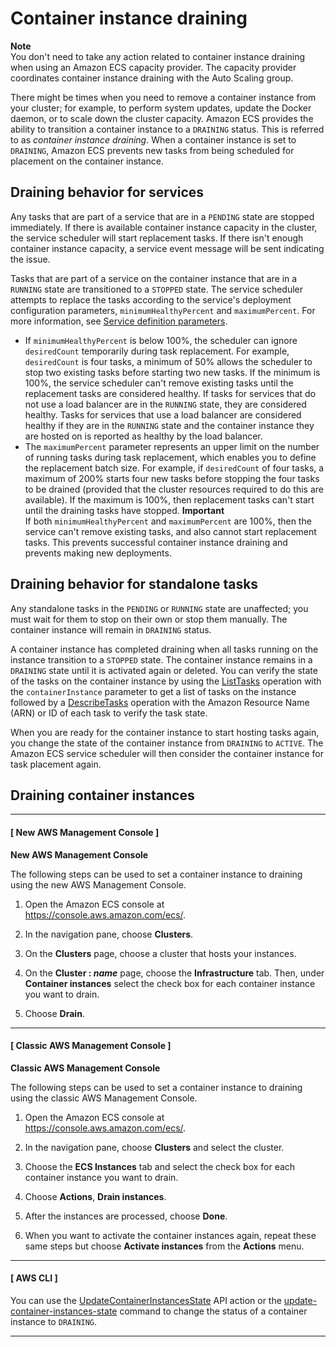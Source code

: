 # Container instance draining<a name="container-instance-draining"></a>

**Note**  
You don't need to take any action related to container instance draining when using an Amazon ECS capacity provider\. The capacity provider coordinates container instance draining with the Auto Scaling group\.

There might be times when you need to remove a container instance from your cluster; for example, to perform system updates, update the Docker daemon, or to scale down the cluster capacity\. Amazon ECS provides the ability to transition a container instance to a `DRAINING` status\. This is referred to as *container instance draining*\. When a container instance is set to `DRAINING`, Amazon ECS prevents new tasks from being scheduled for placement on the container instance\. 

## Draining behavior for services<a name="draining-service-behavior"></a>

Any tasks that are part of a service that are in a `PENDING` state are stopped immediately\. If there is available container instance capacity in the cluster, the service scheduler will start replacement tasks\. If there isn't enough container instance capacity, a service event message will be sent indicating the issue\.

Tasks that are part of a service on the container instance that are in a `RUNNING` state are transitioned to a `STOPPED` state\. The service scheduler attempts to replace the tasks according to the service's deployment configuration parameters, `minimumHealthyPercent` and `maximumPercent`\. For more information, see [Service definition parameters](service_definition_parameters.md)\.
+ If `minimumHealthyPercent` is below 100%, the scheduler can ignore `desiredCount` temporarily during task replacement\. For example, `desiredCount` is four tasks, a minimum of 50% allows the scheduler to stop two existing tasks before starting two new tasks\. If the minimum is 100%, the service scheduler can't remove existing tasks until the replacement tasks are considered healthy\. If tasks for services that do not use a load balancer are in the `RUNNING` state, they are considered healthy\. Tasks for services that use a load balancer are considered healthy if they are in the `RUNNING` state and the container instance they are hosted on is reported as healthy by the load balancer\.
+ The `maximumPercent` parameter represents an upper limit on the number of running tasks during task replacement, which enables you to define the replacement batch size\. For example, if `desiredCount` of four tasks, a maximum of 200% starts four new tasks before stopping the four tasks to be drained \(provided that the cluster resources required to do this are available\)\. If the maximum is 100%, then replacement tasks can't start until the draining tasks have stopped\.
**Important**  
If both `minimumHealthyPercent` and `maximumPercent` are 100%, then the service can't remove existing tasks, and also cannot start replacement tasks\. This prevents successful container instance draining and prevents making new deployments\.

## Draining behavior for standalone tasks<a name="draining-standalone-behavior"></a>

Any standalone tasks in the `PENDING` or `RUNNING` state are unaffected; you must wait for them to stop on their own or stop them manually\. The container instance will remain in `DRAINING` status\.

A container instance has completed draining when all tasks running on the instance transition to a `STOPPED` state\. The container instance remains in a `DRAINING` state until it is activated again or deleted\. You can verify the state of the tasks on the container instance by using the [ListTasks](https://docs.aws.amazon.com/AmazonECS/latest/APIReference/API_ListTasks.html) operation with the `containerInstance` parameter to get a list of tasks on the instance followed by a [DescribeTasks](https://docs.aws.amazon.com/AmazonECS/latest/APIReference/API_DescribeTasks.html) operation with the Amazon Resource Name \(ARN\) or ID of each task to verify the task state\.

When you are ready for the container instance to start hosting tasks again, you change the state of the container instance from `DRAINING` to `ACTIVE`\. The Amazon ECS service scheduler will then consider the container instance for task placement again\.

## Draining container instances<a name="drain-instances"></a>

------
#### [ New AWS Management Console ]

**New AWS Management Console**

The following steps can be used to set a container instance to draining using the new AWS Management Console\.

1. Open the Amazon ECS console at [https://console\.aws\.amazon\.com/ecs/](https://console.aws.amazon.com/ecs/)\.

1. In the navigation pane, choose **Clusters**\.

1. On the **Clusters** page, choose a cluster that hosts your instances\.

1. On the **Cluster : *name*** page, choose the **Infrastructure** tab\. Then, under **Container instances** select the check box for each container instance you want to drain\.

1. Choose **Drain**\.

------
#### [ Classic AWS Management Console ]

**Classic AWS Management Console**

The following steps can be used to set a container instance to draining using the classic AWS Management Console\.

1. Open the Amazon ECS console at [https://console\.aws\.amazon\.com/ecs/](https://console.aws.amazon.com/ecs/)\.

1. In the navigation pane, choose **Clusters** and select the cluster\.

1. Choose the **ECS Instances** tab and select the check box for each container instance you want to drain\.

1. Choose **Actions**, **Drain instances**\.

1. After the instances are processed, choose **Done**\.

1. When you want to activate the container instances again, repeat these same steps but choose **Activate instances** from the **Actions** menu\.

------
#### [ AWS CLI ]

You can use the [UpdateContainerInstancesState](https://docs.aws.amazon.com/AmazonECS/latest/APIReference/API_UpdateContainerInstancesState.html) API action or the [update\-container\-instances\-state](https://docs.aws.amazon.com/cli/latest/reference/ecs/update-container-instances-state.html) command to change the status of a container instance to `DRAINING`\.

------